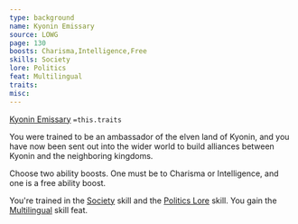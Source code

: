 ```yaml
---
type: background
name: Kyonin Emissary 
source: LOWG
page: 130
boosts: Charisma,Intelligence,Free
skills: Society
lore: Politics
feat: Multilingual
traits: 
misc: 
---
```


[Kyonin Emissary](###%20Kyonin%20Emissary)
`=this.traits`


You were trained to be an ambassador of the elven land of Kyonin, and you have now been sent out into the wider world to build alliances between Kyonin and the neighboring kingdoms.

Choose two ability boosts. One must be to Charisma or Intelligence, and one is a free ability boost.

You're trained in the [Society](../../../../../20-Wyrmspire/14-Dragonling-Zettel/Society.md) skill and the [Politics Lore](Politics%20Lore) skill. You gain the [Multilingual](Multilingual) skill feat.

